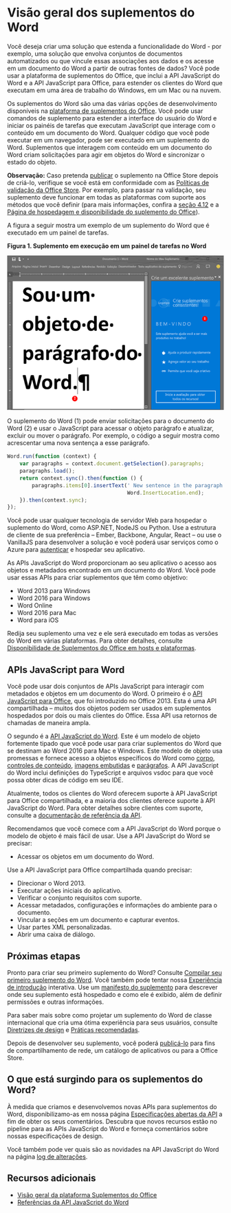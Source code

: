 
# <a name="word-add-ins-overview"></a>Visão geral dos suplementos do Word

Você deseja criar uma solução que estenda a funcionalidade do Word - por exemplo, uma solução que envolva conjuntos de documentos automatizados ou que vincule essas associações aos dados e os acesse em um documento do Word a partir de outras fontes de dados? Você pode usar a plataforma de suplementos do Office, que inclui a API JavaScript do Word e a API JavaScript para Office, para estender os clientes do Word que executam em uma área de trabalho do Windows, em um Mac ou na nuvem.

Os suplementos do Word são uma das várias opções de desenvolvimento disponíveis na [plataforma de suplementos do Office](../overview/office-add-ins.md). Você pode usar comandos de suplemento para estender a interface do usuário do Word e iniciar os painéis de tarefas que executam JavaScript que interage com o conteúdo em um documento do Word. Qualquer código que você pode executar em um navegador, pode ser executado em um suplemento do Word. Suplementos que interagem com conteúdo em um documento do Word criam solicitações para agir em objetos do Word e sincronizar o estado do objeto. 

>
  **Observação:** Caso pretenda [publicar](../publish/publish.md) o suplemento na Office Store depois de criá-lo, verifique se você está em conformidade com as [Políticas de validação da Office Store](https://msdn.microsoft.com/en-us/library/jj220035.aspx). Por exemplo, para passar na validação, seu suplemento deve funcionar em todas as plataformas com suporte aos métodos que você definir (para mais informações, confira a [seção 4.12](https://msdn.microsoft.com/en-us/library/jj220035.aspx#Anchor_3) e a [Página de hospedagem e disponibilidade do suplemento do Office](https://dev.office.com/add-in-availability)).

A figura a seguir mostra um exemplo de um suplemento do Word que é executado em um painel de tarefas.

**Figura 1. Suplemento em execução em um painel de tarefas no Word**

![Suplemento em execução em um painel de tarefas no Word](../images/WordAddinShowHostClient.png)

O suplemento do Word (1) pode enviar solicitações para o documento do Word (2) e usar o JavaScript para acessar o objeto parágrafo e atualizar, excluir ou mover o parágrafo. Por exemplo, o código a seguir mostra como acrescentar uma nova sentença a esse parágrafo.

```js
Word.run(function (context) {
    var paragraphs = context.document.getSelection().paragraphs;
    paragraphs.load();
    return context.sync().then(function () {
        paragraphs.items[0].insertText(' New sentence in the paragraph.',
                                       Word.InsertLocation.end);
    }).then(context.sync);
});

```

Você pode usar qualquer tecnologia de servidor Web para hospedar o suplemento do Word, como ASP.NET, NodeJS ou Python. Use a estrutura de cliente de sua preferência – Ember, Backbone, Angular, React – ou use o VanillaJS para desenvolver a solução e você poderá usar serviços como o Azure para [autenticar](../develop/use-the-oauth-authorization-framework-in-an-office-add-in.md) e hospedar seu aplicativo.

As APIs JavaScript do Word proporcionam ao seu aplicativo o acesso aos objetos e metadados encontrado em um documento do Word. Você pode usar essas APIs para criar suplementos que têm como objetivo:

* Word 2013 para Windows
* Word 2016 para Windows
* Word Online
* Word 2016 para Mac
* Word para iOS

Redija seu suplemento uma vez e ele será executado em todas as versões do Word em várias plataformas. Para obter detalhes, consulte [Disponibilidade de Suplementos do Office em hosts e plataformas](https://dev.office.com/add-in-availability).

## <a name="javascript-apis-for-word"></a>APIs JavaScript para Word

Você pode usar dois conjuntos de APIs JavaScript para interagir com metadados e objetos em um documento do Word. O primeiro é o [API JavaScript para Office](https://dev.office.com/reference/add-ins/javascript-api-for-office?product=word), que foi introduzido no Office 2013. Esta é uma API compartilhada – muitos dos objetos podem ser usados em suplementos hospedados por dois ou mais clientes do Office. Essa API usa retornos de chamadas de maneira ampla. 

O segundo é a [API JavaScript do Word](http://dev.office.com/reference/add-ins/word/word-add-ins-reference-overview). Este é um modelo de objeto fortemente tipado que você pode usar para criar suplementos do Word que se destinam ao Word 2016 para Mac e Windows. Este modelo de objeto usa promessas e fornece acesso a objetos específicos do Word como [corpo](http://dev.office.com/reference/add-ins/word/body), [controles de conteúdo](http://dev.office.com/reference/add-ins/word/contentcontrol), [imagens embutidas](http://dev.office.com/reference/add-ins/word/inlinepicture) e [parágrafos](http://dev.office.com/reference/add-ins/word/paragraph). A API JavaScript do Word inclui definições do TypeScript e arquivos vsdoc para que você possa obter dicas de código em seu IDE.

Atualmente, todos os clientes do Word oferecem suporte à API JavaScript para Office compartilhada, e a maioria dos clientes oferece suporte à API JavaScript do Word. Para obter detalhes sobre clientes com suporte, consulte a [documentação de referência da API](https://dev.office.com/reference/add-ins/javascript-api-for-office?product=word).

Recomendamos que você comece com a API JavaScript do Word porque o modelo de objeto é mais fácil de usar. Use a API JavaScript do Word se precisar:

* Acessar os objetos em um documento do Word.

Use a API JavaScript para Office compartilhada quando precisar:

* Direcionar o Word 2013.
* Executar ações iniciais do aplicativo.
* Verificar o conjunto requisitos com suporte.
* Acessar metadados, configurações e informações do ambiente para o documento.
* Vincular a seções em um documento e capturar eventos.
* Usar partes XML personalizadas.
* Abrir uma caixa de diálogo.

## <a name="next-steps"></a>Próximas etapas

Pronto para criar seu primeiro suplemento do Word? Consulte [Compilar seu primeiro suplemento do Word](word-add-ins.md). Você também pode tentar nossa [Experiência de introdução](http://dev.office.com/getting-started/addins?product=Word) interativa. Use um [manifesto do suplemento](../overview/add-in-manifests.md) para descrever onde seu suplemento está hospedado e como ele é exibido, além de definir permissões e outras informações.

Para saber mais sobre como projetar um suplemento do Word de classe internacional que cria uma ótima experiência para seus usuários, consulte [Diretrizes de design](../design/add-in-design.md) e [Práticas recomendadas](../design/add-in-development-best-practices.md).

Depois de desenvolver seu suplemento, você poderá [publicá-lo](../publish/publish.md) para fins de compartilhamento de rede, um catálogo de aplicativos ou para a Office Store.

## <a name="whats-coming-up-for-word-add-ins"></a>O que está surgindo para os suplementos do Word?

À medida que criamos e desenvolvemos novas APIs para suplementos do Word, disponibilizamo-as em nossa página [Especificações abertas da API](http://dev.office.com/reference/add-ins/openspec) a fim de obter os seus comentários. Descubra que novos recursos estão no pipeline para as APIs JavaScript do Word e forneça comentários sobre nossas especificações de design.

Você também pode ver quais são as novidades na API JavaScript do Word na página [log de alterações](http://dev.office.com/changelog).

## <a name="additional-resources"></a>Recursos adicionais

* [Visão geral da plataforma Suplementos do Office](../overview/office-add-ins.md)
* [Referências da API JavaScript do Word](http://dev.office.com/reference/add-ins/word/word-add-ins-reference-overview)

